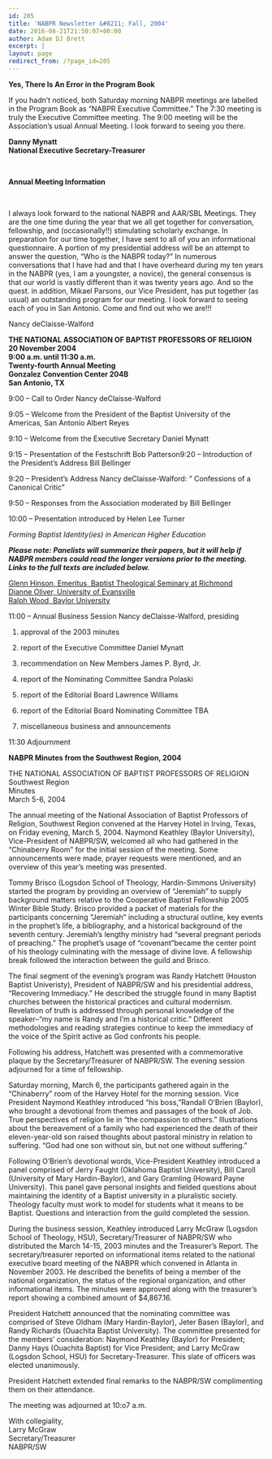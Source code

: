 ```yaml
---
id: 205
title: 'NABPR Newsletter &#8211; Fall, 2004'
date: 2016-08-21T21:50:07+00:00
author: Adam DJ Brett
excerpt: |
layout: page
redirect_from: /?page_id=205
---
```

**Yes, There Is An Error in the Program Book**

If you hadn&#8217;t noticed, both Saturday morning NABPR meetings are labelled in the Program Book as &#8220;NABPR Executive Committee.&#8221; The 7:30 meeting is truly the Executive Committee meeting. The 9:00 meeting will be the Association&#8217;s usual Annual Meeting. I look forward to seeing you there.

**Danny Mynatt  
National Executive Secretary-Treasurer**

&nbsp;

**Annual Meeting Information**

&nbsp;

I always look forward to the national NABPR and AAR/SBL Meetings. They are the one time during the year that we all get together for conversation, fellowship, and (occasionally!!) stimulating scholarly exchange. In preparation for our time together, I have sent to all of you an informational questionnaire. A portion of my presidential address will be an attempt to answer the question, &#8220;Who is the NABPR today?&#8221; In numerous conversations that I have had and that I have overheard during my ten years in the NABPR (yes, I am a youngster, a novice), the general consensus is that our world is vastly different than it was twenty years ago. And so the quest. in addition, Mikael Parsons, our Vice President, has put together (as usual) an outstanding program for our meeting. I look forward to seeing each of you in San Antonio. Come and find out who we are!!!

Nancy deClaisse-Walford

**THE NATIONAL ASSOCIATION OF BAPTIST PROFESSORS OF RELIGION  
20 November 2004  
9:00 a.m. until 11:30 a.m.  
Twenty-fourth Annual Meeting  
Gonzalez Convention Center 204B  
San Antonio, TX**

9:00 &#8211; Call to Order Nancy deClaisse-Walford

9:05 &#8211; Welcome from the President of the Baptist University of the Americas, San Antonio Albert Reyes

9:10 &#8211; Welcome from the Executive Secretary Daniel Mynatt

9:15 &#8211; Presentation of the Festschrift Bob Patterson9:20 &#8211; Introduction of the President&#8217;s Address Bill Bellinger

9:20 &#8211; President&#8217;s Address Nancy deClaisse-Walford: &#8221; Confessions of a Canonical Critic”

9:50 &#8211; Responses from the Association moderated by Bill Bellinger

10:00 &#8211; Presentation introduced by Helen Lee Turner

_Forming Baptist Identity(ies) in American Higher Education_

**_Please note: Panelists will summarize their papers, but it will help if NABPR members could read the longer versions prior to the meeting. Links to the full texts are included below._**

<a href="http://www.mercer.edu/nabpr/news/Hinson_baptist_identity.pdf" rel="nofollow">Glenn Hinson, Emeritus, Baptist Theological Seminary at Richmond</a>  
<a href="http://www.mercer.edu/nabpr/news/nabpr%20oliver%20--%20dissent%20and%20fidelity%20in%20higher%20education.pdf" rel="nofollow">Dianne Oliver, University of Evansville</a>  
<a href="http://www.mercer.edu/nabpr/news/wood_alternate_vision.pdf" rel="nofollow">Ralph Wood, Baylor University</a>

11:00 &#8211; Annual Business Session Nancy deClaisse-Walford, presiding

  1. approval of the 2003 minutes</p> 
  2. report of the Executive Committee Daniel Mynatt

  3. recommendation on New Members James P. Byrd, Jr.

  4. report of the Nominating Committee Sandra Polaski

  5. report of the Editorial Board Lawrence Williams

  6. report of the Editorial Board Nominating Committee TBA

  7. miscellaneous business and announcements

11:30 Adjournment

**NABPR Minutes from the Southwest Region, 2004**

THE NATIONAL ASSOCIATION OF BAPTIST PROFESSORS OF RELIGION  
Southwest Region  
Minutes  
March 5-6, 2004

The annual meeting of the National Association of Baptist Professors of Religion, Southwest Region convened at the Harvey Hotel in Irving, Texas, on Friday evening, March 5, 2004. Naymond Keathley (Baylor University), Vice-President of NABPR/SW, welcomed all who had gathered in the &#8220;Chinaberry Room&#8221; for the initial session of the meeting. Some announcements were made, prayer requests were mentioned, and an overview of this year’s meeting was presented.

Tommy Brisco (Logsdon School of Theology, Hardin-Simmons University) started the program by providing an overview of “Jeremiah” to supply background matters relative to the Cooperative Baptist Fellowship 2005 Winter Bible Study. Brisco provided a packet of materials for the participants concerning “Jeremiah” including a structural outline, key events in the prophet’s life, a bibliography, and a historical background of the seventh century. Jeremiah’s lengthy ministry had “several pregnant periods of preaching.” The prophet’s usage of “covenant”became the center point of his theology culminating with the message of divine love. A fellowship break followed the interaction between the guild and Brisco.

The final segment of the evening’s program was Randy Hatchett (Houston Baptist Univeristy), President of NABPR/SW and his presidential address, “Recovering Immediacy.” He described the struggle found in many Baptist churches between the historical practices and cultural modernism. Revelation of truth is addressed through personal knowledge of the speaker–“my name is Randy and I’m a historical critic.” Different methodologies and reading strategies continue to keep the immediacy of the voice of the Spirit active as God confronts his people.

Following his address, Hatchett was presented with a commemorative plaque by the Secretary/Treasurer of NABPR/SW. The evening session adjourned for a time of fellowship.

Saturday morning, March 6, the participants gathered again in the &#8220;Chinaberry&#8221; room of the Harvey Hotel for the morning session. Vice President Naymond Keathley introduced “his boss,”Randall O’Brien (Baylor), who brought a devotional from themes and passages of the book of Job. True perspectives of religion lie in “the compassion to others.” Illustrations about the bereavement of a family who had experienced the death of their eleven-year-old son raised thoughts about pastoral ministry in relation to suffering. “God had one son without sin, but not one without suffering.”

Following O’Brien’s devotional words, Vice-President Keathley introduced a panel comprised of Jerry Faught (Oklahoma Baptist University), Bill Caroll (University of Mary Hardin-Baylor), and Gary Gramling (Howard Payne University). This panel gave personal insights and fielded questions about maintaining the identity of a Baptist university in a pluralistic society. Theology faculty must work to model for students what it means to be Baptist. Questions and interaction from the guild completed the session.

During the business session, Keathley introduced Larry McGraw (Logsdon School of Theology, HSU), Secretary/Treasurer of NABPR/SW who distributed the March 14-15, 2003 minutes and the Treasurer&#8217;s Report. The secretary/treasurer reported on informational items related to the national executive board meeting of the NABPR which convened in Atlanta in November 2003. He described the benefits of being a member of the national organization, the status of the regional organization, and other informational items. The minutes were approved along with the treasurer&#8217;s report showing a combined amount of $4,867.16.

President Hatchett announced that the nominating committee was comprised of Steve Oldham (Mary Hardin-Baylor), Jeter Basen (Baylor), and Randy Richards (Ouachita Baptist University). The committee presented for the members&#8217; consideration: Naymond Keathley (Baylor) for President; Danny Hays (Ouachita Baptist) for Vice President; and Larry McGraw (Logsdon School, HSU) for Secretary-Treasurer. This slate of officers was elected unanimously.

President Hatchett extended final remarks to the NABPR/SW complimenting them on their attendance.

The meeting was adjourned at 10:o7 a.m.

With collegiality,  
Larry McGraw  
Secretary/Treasurer  
NABPR/SW